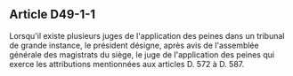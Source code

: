 Article D49-1-1
----
Lorsqu'il existe plusieurs juges de l'application des peines dans un tribunal de
grande instance, le président désigne, après avis de l'assemblée générale des
magistrats du siège, le juge de l'application des peines qui exerce les
attributions mentionnées aux articles D. 572 à D. 587.
